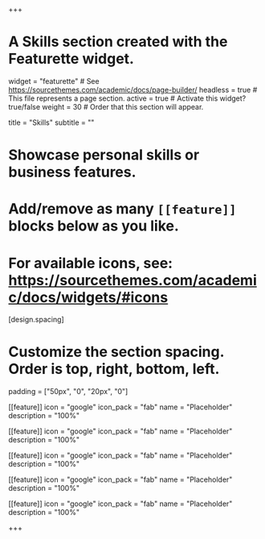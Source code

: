 +++
# A Skills section created with the Featurette widget.
widget = "featurette"  # See https://sourcethemes.com/academic/docs/page-builder/
headless = true  # This file represents a page section.
active = true  # Activate this widget? true/false
weight = 30  # Order that this section will appear.

title = "Skills"
subtitle = ""

# Showcase personal skills or business features.
# 
# Add/remove as many `[[feature]]` blocks below as you like.
# 
# For available icons, see: https://sourcethemes.com/academic/docs/widgets/#icons

[design.spacing]
  # Customize the section spacing. Order is top, right, bottom, left.
  padding = ["50px", "0", "20px", "0"]

[[feature]]
  icon = "google"
  icon_pack = "fab"
  name = "Placeholder"
  description = "100%"
  
[[feature]]
  icon = "google"
  icon_pack = "fab"
  name = "Placeholder"
  description = "100%"
  
[[feature]]
  icon = "google"
  icon_pack = "fab"
  name = "Placeholder"
  description = "100%"
  
[[feature]]
  icon = "google"
  icon_pack = "fab"
  name = "Placeholder"
  description = "100%"
  
[[feature]]
  icon = "google"
  icon_pack = "fab"
  name = "Placeholder"
  description = "100%"

+++
